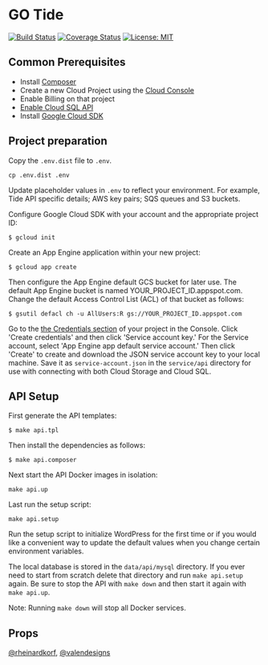 # GO Tide

[![Build Status](https://travis-ci.org/xwp/go-tide.svg?branch=develop)](https://travis-ci.org/xwp/go-tide) [![Coverage Status](https://coveralls.io/repos/github/xwp/go-tide/badge.svg?branch=develop)](https://coveralls.io/github/xwp/go-tide?branch=develop) [![License: MIT](https://img.shields.io/badge/License-MIT-blue.svg)](https://opensource.org/licenses/MIT)

## Common Prerequisites

* Install [Composer][composer]
* Create a new Cloud Project using the [Cloud Console][cloud-console]
* Enable Billing on that project
* [Enable Cloud SQL API][cloud-sql-api-enable]
* Install [Google Cloud SDK][gcloud-sdk]

## Project preparation

Copy the `.env.dist` file to `.env`.

```
cp .env.dist .env

```

Update placeholder values in `.env` to reflect your environment. For example, 
Tide API specific details; AWS key pairs; SQS queues and S3 buckets.

Configure Google Cloud SDK with your account and the appropriate project ID:

```
$ gcloud init
```

Create an App Engine application within your new project:

```
$ gcloud app create
```

Then configure the App Engine default GCS bucket for later use. The default App
Engine bucket is named YOUR_PROJECT_ID.appspot.com. Change the default Access
Control List (ACL) of that bucket as follows:

```
$ gsutil defacl ch -u AllUsers:R gs://YOUR_PROJECT_ID.appspot.com
```

Go to the [the Credentials section][credentials-section] of your project in the
Console. Click 'Create credentials' and then click 'Service account key.' For
the Service account, select 'App Engine app default service account.' Then
click 'Create' to create and download the JSON service account key to your
local machine. Save it as `service-account.json` in the `service/api` directory 
for use with connecting with both Cloud Storage and Cloud SQL.

## API Setup

First generate the API templates:

```
$ make api.tpl
```

Then install the dependencies as follows:

```
$ make api.composer
```

Next start the API Docker images in isolation:

```
make api.up
```

Last run the setup script:

```
make api.setup
```

Run the setup script to initialize WordPress for the first time or if you would 
like a convenient way to update the default values when you change certain 
environment variables.

The local database is stored in the `data/api/mysql` directory. If you 
ever need to start from scratch delete that directory and run `make api.setup` 
again. Be sure to stop the API with `make down` and then start it again with 
`make api.up`.

Note: Running `make down` will stop all Docker services.

## Props

[@rheinardkorf](https://github.com/rheinardkorf), [@valendesigns](https://github.com/valendesigns)

[composer]: https://getcomposer.org/
[cloud-console]: https://console.cloud.google.com/
[cloud-sql-api-enable]: https://console.cloud.google.com/flows/enableapi?apiid=sqladmin
[gcloud-sdk]: https://cloud.google.com/sdk/
[credentials-section]: https://console.cloud.google.com/apis/credentials/